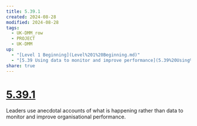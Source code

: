 ```yaml
---
title: 5.39.1
created: 2024-08-28
modified: 2024-08-28
tags:
  - UK-DMM_row
  - PROJECT
  - UK-DMM
up:
  - "[Level 1 Beginning](Level%201%20Beginning.md)"
  - "[5.39 Using data to monitor and improve performance](5.39%20Using%20data%20to%20monitor%20and%20improve%20performance.md)"
share: true
---
```

# [5.39.1](5.39.1.md)

Leaders use anecdotal accounts of what is happening rather than data to monitor and improve organisational performance.
